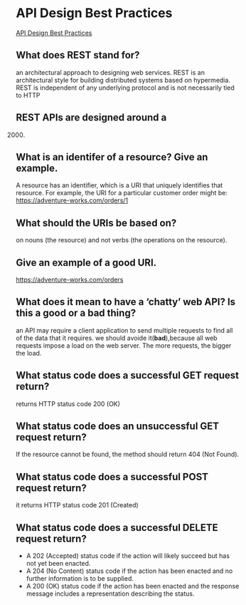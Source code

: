 # API Design Best Practices

[API Design Best Practices](https://docs.microsoft.com/en-us/azure/architecture/best-practices/api-design)


## What does REST stand for?
an architectural approach to designing web services. REST is an architectural style for building distributed systems based on hypermedia. REST is independent of any underlying protocol and is not necessarily tied to HTTP


## REST APIs are designed around a 
2000.


## What is an identifer of a resource? Give an example.
A resource has an identifier, which is a URI that uniquely identifies that resource. For example, the URI for a particular customer order might be:
https://adventure-works.com/orders/1


## What should the URIs be based on?
on nouns (the resource) and not verbs (the operations on the resource).

## Give an example of a good URI.
https://adventure-works.com/orders

## What does it mean to have a ‘chatty’ web API? Is this a good or a bad thing?
an API may require a client application to send multiple requests to find all of the data that it requires.
we should avoide it(**bad**),because  all web requests impose a load on the web server. The more requests, the bigger the load.

## What status code does a successful GET request return?
 returns HTTP status code 200 (OK)

## What status code does an unsuccessful GET request return?
If the resource cannot be found, the method should return 404 (Not Found).

## What status code does a successful POST request return?
 it returns HTTP status code 201 (Created)

## What status code does a successful DELETE request return?
- A 202 (Accepted) status code if the action will likely succeed but has not yet been enacted.
- A 204 (No Content) status code if the action has been enacted and no further information is to be supplied.
- A 200 (OK) status code if the action has been enacted and the response message includes a representation describing the status.